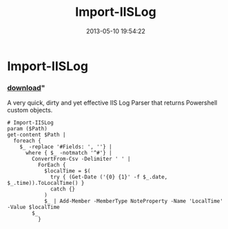 ﻿---
pid:            4150
parent:         0
children:       
poster:         Nathan Hartley
title:          Import-IISLog
date:           2013-05-10 19:54:22
format:         posh
---

# Import-IISLog

### [download](4150.ps1)"

A very quick, dirty and yet effective IIS Log Parser that returns Powershell custom objects.

```posh
# Import-IISLog 
param ($Path)
get-content $Path |
  foreach {
    $_ -replace '#Fields: ', ''} |
      where { $_ -notmatch '^#'} |
        ConvertFrom-Csv -Delimiter ' ' |
          ForEach {
            $localTime = $(
              try { (Get-Date ('{0} {1}' -f $_.date, $_.time)).ToLocalTime() }
              catch {}
            )
            $_ | Add-Member -MemberType NoteProperty -Name 'LocalTime' -Value $localTime
	    $_
          }

```
